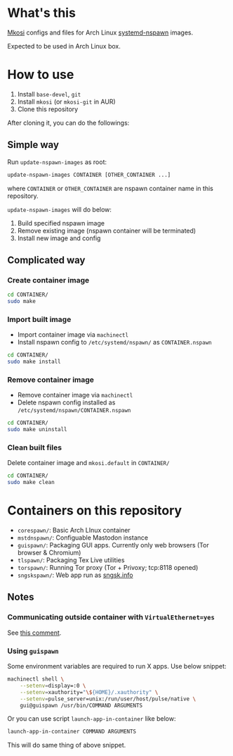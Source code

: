 
# What's this

[Mkosi](https://github.com/systemd/mkosi) configs and files for Arch Linux [systemd-nspawn](https://www.freedesktop.org/software/systemd/man/systemd-nspawn.html) images.

Expected to be used in Arch Linux box.

# How to use

1. Install `base-devel`, `git`
2. Install `mkosi` (or `mkosi-git` in AUR)
3. Clone this repository

After cloning it, you can do the followings:

## Simple way

Run `update-nspawn-images` as root:

```bash
update-nspawn-images CONTAINER [OTHER_CONTAINER ...]
```

where `CONTAINER` or `OTHER_CONTAINER` are nspawn container name in this repository.

`update-nspawn-images` will do below:

1. Build specified nspawn image
2. Remove existing image (nspawn container will be terminated)
3. Install new image and config

## Complicated way

### Create container image

```bash
cd CONTAINER/
sudo make
```

### Import built image

- Import container image via `machinectl`
- Install nspawn config to `/etc/systemd/nspawn/` as `CONTAINER.nspawn`

```bash
cd CONTAINER/
sudo make install
```

### Remove container image

- Remove container image via `machinectl`
- Delete nspawn config installed as `/etc/systemd/nspawn/CONTAINER.nspawn`

```bash
cd CONTAINER/
sudo make uninstall
```

### Clean built files

Delete container image and `mkosi.default` in `CONTAINER/`

```bash
cd CONTAINER/
sudo make clean
```

# Containers on this repository

- `corespawn/`: Basic Arch LInux container
- `mstdnspawn/`: Configuable Mastodon instance
- `guispawn/`: Packaging GUI apps. Currently only web browsers (Tor browser & Chromium)
- `tlspawn/`: Packaging Tex Live utilities
- `torspawn/`: Running Tor proxy (Tor + Privoxy; tcp:8118 opened)
- `sngskspawn/`: Web app run as [sngsk.info](https://sngsk.info)

## Notes

### Communicating outside container with `VirtualEthernet=yes`

See [this comment](https://github.com/nosada/mkosi-files/issues/6#issuecomment-706651468).

### Using `guispawn`

Some environment variables are required to run X apps. Use below snippet:

```bash
machinectl shell \
    --setenv=display=:0 \
    --setenv=xauthority="\${HOME}/.xauthority" \
    --setenv=pulse_server=unix:/run/user/host/pulse/native \
    gui@guispawn /usr/bin/COMMAND ARGUMENTS
```

Or you can use script `launch-app-in-container` like below:

```bash
launch-app-in-container COMMAND ARGUMENTS
```

This will do same thing of above snippet.
